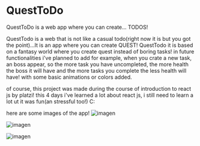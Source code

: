 # QuestToDo
QuestToDo is a web app where you can create... TODOS!

QuestTodo is a web that is not like a casual todo(right now it is but you got the point)...It is an app where you can create QUEST! QuestTodo it is based on a fantasy world where you create quest instead of boring tasks! in future functionalities i've planned to add for example, when you crate a new task, an boss appear, so the more task you have uncompleted, the more health the boss it will have
and the more tasks you complete the less health will have! with some basic animations or colors added. 

of course, this project was made during the course of introduction to react js by platzi! this 4 days i've learned a lot about react js, i still need to learn a lot ut it was fun(an stressful too!) C: 

here are some images of the app!
![imagen](https://user-images.githubusercontent.com/83962875/194460980-949c0304-d0bd-4e9e-9865-7b74191aedc7.png)

![imagen](https://user-images.githubusercontent.com/83962875/194461026-76680f5e-5dbc-4e9e-84be-bb355bd9d299.png)

![imagen](https://user-images.githubusercontent.com/83962875/194461111-4c491d06-93e8-4fea-a033-3ce96bbb88fe.png)

